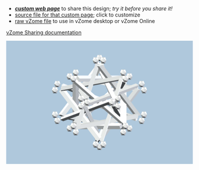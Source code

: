 
 - [***custom web page***][post] to share this design; *try it before you share it!*
 - [source file for that custom page][source]; click to customize
 - [raw vZome file][raw] to use in vZome desktop or vZome Online

[vZome Sharing documentation](https://vzome.github.io/vzome/sharing.html#how-it-works)

![Image](<5-tet bypass.png>)


[post]: <https://John-Kostick.github.io/vzome-sharing/2021/12/14/5-tet bypass-13-56-15.html>
[source]: <https://github.com/John-Kostick/vzome-sharing/edit/main/_posts/2021-12-14-5-tet bypass-13-56-15.md>
[raw]: <https://raw.githubusercontent.com/John-Kostick/vzome-sharing/main/2021/12/14/13-56-15-5-tet bypass/5-tet bypass.vZome>